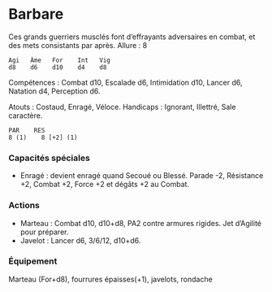# Barbare
Ces grands guerriers musclés font d’effrayants adversaires en combat, et des mets consistants par après.
Allure : 8

    Agi   Âme   For    Int   Vig
    d8    d6    d10    d4    d8

Compétences : Combat d10, Escalade d6, Intimidation d10, Lancer d6, Natation d4, Perception d6.

Atouts : Costaud, Enragé, Véloce.
Handicaps : Ignorant, Illettré, Sale caractère.

    PAR    RES
    8 (1)    8 [+2] (1) 
### Capacités spéciales
- Enragé : devient enragé quand Secoué ou Blessé. Parade -2, Résistance +2, Combat +2, Force +2 et dégâts +2 au Combat.

### Actions
- Marteau : Combat d10, d10+d8, PA2 contre armures rigides. Jet d’Agilité pour préparer.
- Javelot : Lancer d6, 3/6/12, d10+d6.

### Équipement
Marteau (For+d8), fourrures épaisses(+1), javelots, rondache


